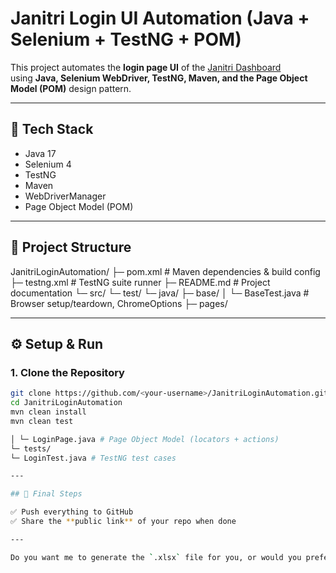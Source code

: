 # Janitri Login UI Automation (Java + Selenium + TestNG + POM)

This project automates the **login page UI** of the [Janitri Dashboard](https://dev-dash.janitri.in/)  
using **Java, Selenium WebDriver, TestNG, Maven, and the Page Object Model (POM)** design pattern.

---

## 🚀 Tech Stack
- Java 17
- Selenium 4
- TestNG
- Maven
- WebDriverManager
- Page Object Model (POM)

---

## 📂 Project Structure

JanitriLoginAutomation/
├─ pom.xml # Maven dependencies & build config
├─ testng.xml # TestNG suite runner
├─ README.md # Project documentation
└─ src/
└─ test/
└─ java/
├─ base/
│ └─ BaseTest.java # Browser setup/teardown, ChromeOptions
├─ pages/


---

## ⚙️ Setup & Run

### 1. Clone the Repository
```bash
git clone https://github.com/<your-username>/JanitriLoginAutomation.git
cd JanitriLoginAutomation
mvn clean install
mvn clean test

│ └─ LoginPage.java # Page Object Model (locators + actions)
└─ tests/
└─ LoginTest.java # TestNG test cases

---

## 🚀 Final Steps

✅ Push everything to GitHub  
✅ Share the **public link** of your repo when done

---

Do you want me to generate the `.xlsx` file for you, or would you prefer to create it yourself?
